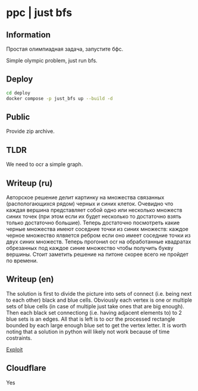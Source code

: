 # ppc | just bfs

## Information

Простая олимпиадная задача, запустите бфс.

Simple olympic problem, just run bfs.

## Deploy

```sh
cd deploy
docker compose -p just_bfs up --build -d
```

## Public

Provide zip archive.

## TLDR

We need to ocr a simple graph.

## Writeup (ru)

Авторское решение делит картинку на множества связанных (распологающихся рядом) черных и синих клеток. Очевидно что каждая вершина представляет собой одно или несколько множеств синих точек (при этом если их будет несколько то достаточно взять только достаточно большие). Теперь достаточно посмотреть какие черные множества имеют соседние точки из синих множеств: каждое черное множество ялвяется ребром если оно имеет соседние точки из двух синих множеств. Теперь прогонил ocr на обработанные квадратах обрезанных под каждое синие множество чтобы получить букву вершины. Стоит заметить решение на питоне скорее всего не пройдет по времени.

## Writeup (en)

The solution is first to divide the picture into sets of connect (i.e. being next to each other) black and blue cells. Obviously each vertex is one or multiple sets of blue cells (in case of multiple just take ones that are big enough). Then each black set connectiong (i.e. having adjacent elements to) to 2 blue sets is an edges. All that is left is to ocr the processed rectangle bounded by each large enough blue set to get the vertex letter. It is worth noting that a solution in python will likely not work because of time costraints.

[Exploit](solve/src/main.rs)

## Cloudflare

Yes
